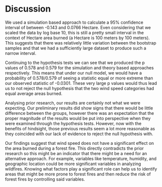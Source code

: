 # Discussion

We used a simulation based approach to calculate a 95% confidence interval of between -0.143 and 0.0766 Hectare. Even considering that we scaled the data by log base 10, this is still a pretty small interval in the context of Hectare area burned (a Hectare is 100 meters by 100 meters). This suggests that there was relatively little variation between the bootstrap samples and that we had a sufficiently large dataset to produce such a narrow interval. 

Continuing to the hypothesis tests we can see that we produced the p values of 0.578 and 0.579 for the simulation and theory based approaches respectively. This means that under our null model, we would have a probability of 0.578/0.579 of seeing a statistic equal or more extreme than our observed statistic of -0.0301. These very large p values would thus lead us to not reject the null hypothesis that the two wind speed categories had equal average areas burned. 

Analysing prior research, our results are certainly not what we were expecting. Our preliminary results did show signs that there would be little difference between the groups, however there was an expectation that the proper magnitude of the results would be put into perspective when they were examined through the hypothesis tests. However, now with the benefits of hindsight, those previous results seem a lot more reasonable as they coincided with our lack of evidence to reject the null hypothesis with.

Our findings suggest that wind speed does not have a significant effect on the area burned during a forest fire. This directly contradicts the prior research so this might be an indicator that there might be a need for an alternative approach. For example, variables like temperature, humidity, and geographic location could be more significant variables in analyzing wildfires. Knowing what factors play a significant role can help us to identify areas that might be more prone to forest fires and then reduce the risk of forest fires by controlling said variables.